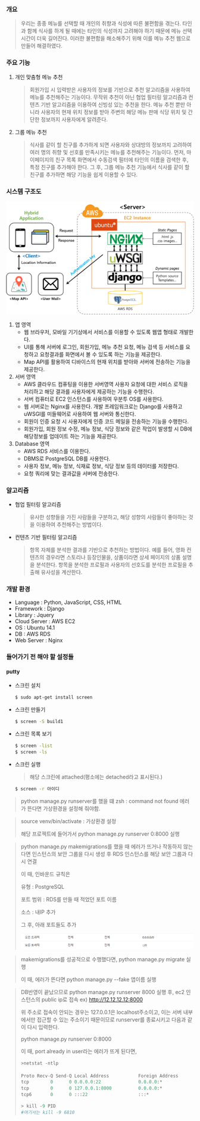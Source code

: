 
### 개요

> 우리는 종종 메뉴를 선택할 때 개인의 취향과 식성에 따른 불편함을 겪는다. 타인과 함께 식사를 하게 될 때에는 타인의 식성까지 고려해야 하기 때문에 메뉴 선택 시간이 더욱 길어진다. 이러한 불편함을 해소해주기 위해 이를 메뉴 추천 웹으로 만들어 해결하였다. 

### 주요 기능

1. 개인 맞춤형 메뉴 추천

   > 회원가입 시 입력받은 사용자의 정보를 기반으로 추천 알고리즘을 사용하여 메뉴를 추천해주는 기능이다. 무작위 추천이 아닌 협업 필터링 알고리즘과 컨텐츠 기반 알고리즘을 이용하여 신빙성 있는 추천을 한다. 메뉴 추천 뿐만 아니라 사용자의 현재 위치 정보를 받아 주변의 해당 메뉴 판매 식당 위치 및 간단한 정보까지 사용자에게 알려준다.

2. 그룹 메뉴 추천

   >식사를 같이 할 친구를 추가하게 되면 사용자와 상대방의 정보까지 고려하여 여러 명의 취향 및 선호를 만족시키는 메뉴를 추천해주는 기능이다. 먼저, 마이페이지의 친구 목록 화면에서 수동검색 필터에 타인의 이름을 검색한 후, 특정 친구를 추가해야 한다. 그 후, 그룹 메뉴 추천 기능에서 식사를 같이 할 친구를 추가하면 해당 기능을 쉽게 이용할 수 있다. 

### 시스템 구조도

![System_construction](System_construction.png)

1. 앱 영역
   * 웹 브라우저, 모바일 기기상에서 서비스를 이용할 수 있도록 웹앱 형태로 개발한다.
   * UI를 통해 서버에 로그인, 회원가입, 메뉴 추천 요청, 메뉴 검색 등 서비스를 요청하고 요청결과를 화면에서 볼 수 있도록 하는 기능을 제공한다.
   * Map API를 활용하여 디바이스의 현재 위치를 받아와 서버에 전송하는 기능을 제공한다.
2. 서버 영역
   * AWS 클라우드 컴퓨팅을 이용한 서버영역 사용자 요청에 대한 서비스 로직을 처리하고 해당 결과를 사용자에게 제공하는 기능을 수행한다.
   * 서버 컴퓨터로 EC2 인스턴스를 사용하여 우분투 OS를 사용한다.
   * 웹 서버로는 Nginx를 사용한다. 개발 프레임워크로는 Django를 사용하고 uWSGI를 미들웨어로 사용하여 웹 서버와 통신한다.
   * 회원이 인증 요청 시 사용자에게 인증 코드 메일을 전송하는 기능을 수행한다.
   * 회원가입, 회원 정보 수정, 메뉴 정보, 식당 정보와 같은 작업이 발생할 시 DB에 해당정보를 업데이트 하는 기능을 제공한다.
3. Database 영역
   * AWS RDS 서비스를 이용한다.
   * DBMS로 PostgreSQL DB를 사용한다.
   * 사용자 정보, 메뉴 정보, 식재료 정보, 식당 정보 등의 데이터를 저장한다.
   * 요청 쿼리에 맞는 결과값을 서버에 전송한다.







### 알고리즘

* 협업 필터링 알고리즘

  > 유사한 성향들을 가진 사람들을 구분하고, 해당 성향의 사람들이 좋아하는 것을 이용하여 추천해주는 방법이다. 

* 컨텐츠 기반 필터링 알고리즘

  > 항목 자체를 분석한 결과를 기반으로 추천하는 방법이다. 예를 들어, 영화 컨텐츠의 경우라면 스토리나 등장인물을, 상품이라면 상세 페이지의 상품 설명을 분석한다. 항목을 분석한 프로필과 사용자의 선호도를 분석한 프로필을 추출해 유사성을 계산한다. 

### 개발 환경

* Language : Python, JavaScript, CSS, HTML
* Framework : Django
* Library : Jquery
* Cloud Server : AWS EC2
* OS : Ubuntu 14.1
* DB : AWS RDS
* Web Server : Nginx


### 들어가기 전 해야 할 설정들

#### putty

* 스크린 설치

  ```bash
  $ sudo apt-get install screen
  ```

* 스크린 만들기

  ```bash
  $ screen -S build1
  ```
  
* 스크린 목록 보기

  ```bash
  $ screen -list 
  $ screen -ls
  ```

* 스크린 실행

  > 해당 스크린에 attached(평소에는 detached라고 표시된다.)

  ```bash
  $ screen -r 아이디
  ```

  

> python manage.py runserver를 했을 떄 zsh :  command not found 에러가 뜬다면 가상환경을 설정해 줘야함.

> source venv/bin/activate : 가상환경 설정
>
> 해당 프로젝트에 들어가서 python manage.py runserver 0:8000 실행

> python manage.py makemigrations를 했을 때 에러가 뜨거나 작동하지 않는다면 인스턴스의 보안 그룹을 다시 생성 후 RDS 인스턴스를 해당 보안 그룹과 다시 연결
>
> 이 때, 인바운드 규칙은 
>
> 유형 : PostgreSQL 
>
> 포트 범위 : RDS를 만들 때 적었던 포트 이름 
>
> 소스 :  내IP 추가 
>
> 그 후, 아래 포트들도 추가
>
> ![image-20200515124409584](image-20200515124409584.png)

> makemigrations를 성공적으로 수행했다면, python manage.py migrate 실행
>
> 이 때, 에러가 뜬다면 python manage.py --fake 앱이름 실행

> DB반영이 끝났으므로 python manage.py runserver 8000 실행 후, ec2 인스턴스의 public ip로 접속 ex) http://12.12.12.12:8000
>
> 위 주소로 접속이 안되는 경우는 127.0.0.1은 localhost주소이고, 이는 서버 내부에서만 접근할 수 있는 주소이기 때문이므로 runserver를 종료시키고 다음과 같이 다시 입력한다.
>
> python manage.py runserver 0:8000
>
> 이 때, port already in user라는 에러가 뜨게 된다면, 
>
> ```python
> >netstat -ntlp
> 
> Proto Recv-Q Send-Q Local Address           Foreign Address         State       PID/Program name
> tcp        0      0 0.0.0.0:22              0.0.0.0:*               LISTEN      -
> tcp        0      0 127.0.0.1:8000          0.0.0.0:*               LISTEN      6810/python
> tcp6       0      0 :::22                   :::*                    LISTEN  
> ```
>
> ```python
> > kill -9 PID
> #여기서는 kill -9 6810
> ```
>
> 


